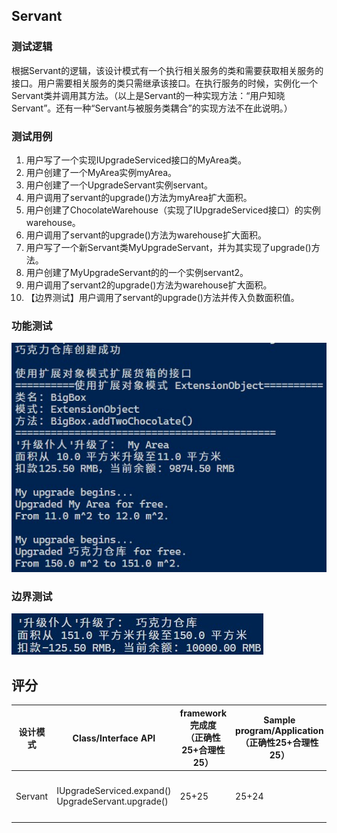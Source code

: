 ## Servant

### 测试逻辑

根据Servant的逻辑，该设计模式有一个执行相关服务的类和需要获取相关服务的接口。用户需要相关服务的类只需继承该接口。在执行服务的时候，实例化一个Servant类并调用其方法。（以上是Servant的一种实现方法：“用户知晓Servant”。还有一种“Servant与被服务类耦合”的实现方法不在此说明。）

### 测试用例

1. 用户写了一个实现IUpgradeServiced接口的MyArea类。
2. 用户创建了一个MyArea实例myArea。
3. 用户创建了一个UpgradeServant实例servant。
4. 用户调用了servant的upgrade()方法为myArea扩大面积。
5. 用户创建了ChocolateWarehouse（实现了IUpgradeServiced接口）的实例warehouse。
6. 用户调用了servant的upgrade()方法为warehouse扩大面积。
7. 用户写了一个新Servant类MyUpgradeServant，并为其实现了upgrade()方法。
8. 用户创建了MyUpgradeServant的的一个实例servant2。
9. 用户调用了servant2的upgrade()方法为warehouse扩大面积。
10. 【边界测试】用户调用了servant的upgrade()方法并传入负数面积值。

### 功能测试

![Servant Test](../img/ServantTest.jpg)

### 边界测试

![](../img/ServantBoundaryValueTest.jpg)

## 评分

| 设计模式 | Class/Interface API                                     | framework完成度<br />（正确性25+合理性25） | Sample program/Application<br />（正确性25+合理性25） | 备注                                                         |
| -------- | ------------------------------------------------------- | ------------------------------------------ | ----------------------------------------------------- | ------------------------------------------------------------ |
| Servant  | IUpgradeServiced.expand()<br />UpgradeServant.upgrade() | 25+25                                      | 25+24                                                 | 【次要问题】IUpgradeServiced.expand()未考虑负数输入，或其合理性未在文档中给出。 |

